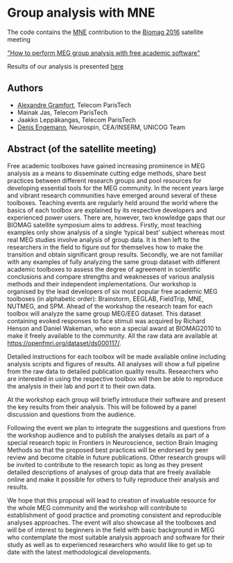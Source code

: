 Group analysis with MNE
=======================

The code contains the [MNE](http://martinos.org/mne/) contribution to the [Biomag 2016](http://www.biomag2016.org/) satellite meeting

["How to perform MEG group analysis with free academic software"](http://www.biomag2016.org/satellite_meetings2.php)

Results of our analysis is presented [here](http://mne-tools.github.io/mne-biomag-group-demo/scripts/doc/_build/html/)

Authors
-------

- [Alexandre Gramfort](http://alexandre.gramfort.net), Telecom ParisTech
- Mainak Jas, Telecom ParisTech
- Jaakko Leppäkangas, Telecom ParisTech
- [Denis Engemann](http://denis-engemann.de), Neurospin, CEA/INSERM, UNICOG Team

Abstract (of the satellite meeting)
-----------------------------------

Free academic toolboxes have gained increasing prominence in MEG analysis as a means to disseminate cutting edge methods, share best practices between different research groups and pool resources for developing essential tools for the MEG community. In the recent years large and vibrant research communities have emerged around several of these toolboxes. Teaching events are regularly held around the world where the basics of each toolbox are explained by its respective developers and experienced power users. There are, however, two knowledge gaps that our BIOMAG satellite symposium aims to address. Firstly, most teaching examples only show analysis of a single ‘typical best’ subject whereas most real MEG studies involve analysis of group data. It is then left to the researchers in the field to figure out for themselves how to make the transition and obtain significant group results. Secondly, we are not familiar with any examples of fully analyzing the same group dataset with different academic toolboxes to assess the degree of agreement in scientific conclusions and compare strengths and weaknesses of various analysis methods and their independent implementations. Our workshop is organised by the lead developers of six most popular free academic MEG toolboxes (in alphabetic order): Brainstorm, EEGLAB, FieldTrip, MNE, NUTMEG, and SPM. Ahead of the workshop the research team for each toolbox will analyze the same group MEG/EEG dataset. This dataset containing evoked responses to face stimuli was acquired by Richard Henson and Daniel Wakeman, who won a special award at BIOMAG2010 to make it freely available to the community. All the raw data are available at https://openfmri.org/dataset/ds000117/.

Detailed instructions for each toolbox will be made available online including analysis scripts and figures of results. All analyses will show a full pipeline from the raw data to detailed publication quality results. Researchers who are interested in using the respective toolbox will then be able to reproduce the analysis in their lab and port it to their own data.

At the workshop each group will briefly introduce their software and present the key results from their analysis. This will be followed by a panel discussion and questions from the audience.

Following the event we plan to integrate the suggestions and questions from the workshop audience and to publish the analyses details as part of a special research topic in Frontiers in Neuroscience, section Brain Imaging Methods so that the proposed best practices will be endorsed by peer review and become citable in future publications. Other research groups will be invited to contribute to the research topic as long as they present detailed descriptions of analyses of group data that are freely available online and make it possible for others to fully reproduce their analysis and results.

We hope that this proposal will lead to creation of invaluable resource for the whole MEG community and the workshop will contribute to establishment of good practice and promoting consistent and reproducible analyses approaches. The event will also showcase all the toolboxes and will be of interest to beginners in the field with basic background in MEG who contemplate the most suitable analysis approach and software for their study as well as to experienced researchers who would like to get up to date with the latest methodological developments.

